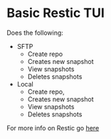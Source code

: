 # Basic Restic TUI

Does the following:
- SFTP 
  - Create repo
  - Creates new snapshot
  - View snapshots
  - Deletes snapshots
- Local
  - Create repo, 
  - Creates new snapshot
  - View snapshots
  - Deletes snapshots

For more info on Restic go [here](https://restic.net/)
